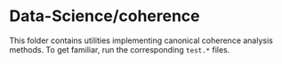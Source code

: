 # Data-Science/coherence
This folder contains utilities implementing canonical coherence analysis methods. To get familiar, run the corresponding `test.*` files.